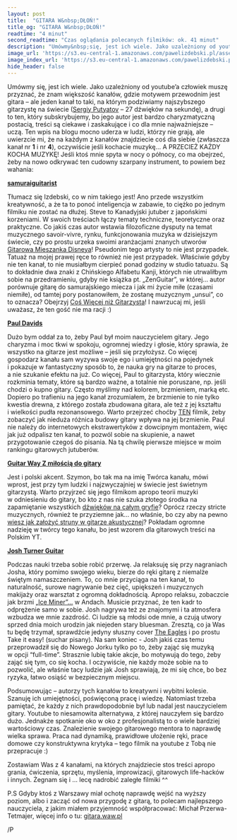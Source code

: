 ```yaml
---
layout: post
title:  "GITARA W&nbsp;DŁOŃ!"
title_og: "GITARA W&nbsp;DŁOŃ!"
readtime: "4 minut"
second_readtime: "Czas oglądania polecanych filmików: ok. 41 minut"
description: "Umówmy&nbsp;się, jest ich wiele. Jako uzależniony od youtube’a człowiek, muszę przyznać, że znam większość kanałów, gdzie motywem przewodnim jest gitara – ale jeden kanał to taki, na którym podziwiamy najszybszego gitarzystę na świecie, a&nbsp;drugi to ten który subskrybujemy, bo jego autor jest bardzo charyzmatyczną postacią..."
image_url: 'https://s3.eu-central-1.amazonaws.com/pawelizdebski.pl/assets/blog/gitara-w-dlon.jpg'
image_index_url: 'https://s3.eu-central-1.amazonaws.com/pawelizdebski.pl/assets/blog/gitara-w-dlon-small.jpg'
hide_header: false
---
```


Umówmy&nbsp;się, jest ich wiele. Jako uzależniony od youtube’a człowiek muszę przyznać, że znam większość kanałów, gdzie motywem przewodnim jest gitara – ale jeden kanał to taki, na którym podziwiamy najszybszego gitarzystę na świecie ([Sergiy Putyatov](https://www.youtube.com/watch?v=wWcB84Gn1lU) – 27 dźwięków na sekundę), a&nbsp;drugi to ten, który subskrybujemy, bo jego autor jest bardzo charyzmatyczną postacią, treści są ciekawe i&nbsp;zaskakujące i&nbsp;co dla mnie najważniejsze – uczą. Ten wpis na blogu mocno uderza w&nbsp;ludzi, którzy nie grają, ale uwierzcie mi, że na każdym z&nbsp;kanałów znajdziecie coś dla siebie (zwłaszcza kanał nr **1** i&nbsp;nr **4**), oczywiście jeśli kochacie muzykę... A&nbsp;PRZECIEŻ KAŻDY KOCHA MUZYKĘ! Jeśli ktoś mnie spyta w&nbsp;nocy o&nbsp;północy, co ma obejrzeć, żeby na nowo odkrywać ten cudowny szarpany instrument, to powiem bez wahania:

**[samuraiguitarist](https://www.youtube.com/user/samuraiguit)**

Tłumacz&nbsp;się Izdebski, co w&nbsp;nim takiego jest! Ano przede wszystkim kreatywność, a&nbsp;że ta to ponoć inteligencja w&nbsp;zabawie, to ciężko po jednym filmiku nie zostać na dłużej. Steve to Kanadyjski jutuber z&nbsp;japońskimi korzeniami. W&nbsp;swoich treściach łączy tematy techniczne, teoretyczne oraz praktyczne. Co jakiś czas autor wstawia filozoficzne dysputy na temat muzycznego savoir-vivre, rynku, funkcjonowania muzyka w&nbsp;dzisiejszym świecie, czy po prostu urzeka swoimi aranżacjami znanych utworów [Gitarowa Mieszanka Disneya](https://www.youtube.com/watch?v=bgFjj3alWLg)!
Pseudonim tego artysty to nie jest przypadek. Tatuaż na mojej prawej ręce to również nie jest przypadek. Właściwie gdyby nie ten kanał, to nie musiałbym cierpieć ponad godziny w&nbsp;studio tatuażu. Są to dokładnie dwa znaki z&nbsp;Chińskiego Alfabetu Kanji, których nie utrwaliłbym sobie na przedramieniu, gdyby nie książka pt. „ZenGuitar”, w&nbsp;której... autor porównuje gitarę do samurajskiego miecza i&nbsp;jak mi życie miłe (czasami niemiłe), od tamtej pory postanowiłem, że zostanę muzycznym „unsui”, co to oznacza? Obejrzyj [Coś Więcej niż Gitarzysta](https://www.youtube.com/watch?v=0CWXZVDP154)! I&nbsp;nawrzucaj mi, jeśli uważasz, że ten gość nie ma racji :)

**[Paul Davids](https://www.youtube.com/user/Luapper)**

Dużo bym oddał za to, żeby Paul był moim nauczycielem gitary. Jego charyzma i&nbsp;moc tkwi w&nbsp;spokoju, ogromnej wiedzy i&nbsp;głosie, który sprawia, że wszystko na gitarze jest możliwe – jeśli&nbsp;się przyłożysz. Co więcej gospodarz kanału sam wyzywa swoje ego i&nbsp;umiejętności na pojedynek i&nbsp;pokazuje w&nbsp;fantastyczny sposób to, że nauka gry na gitarze to proces, a&nbsp;nie szukanie efektu na już. Co więcej, Paul to gitarzysta, który wiecznie rozkminia tematy, które są bardzo ważne, a&nbsp;totalnie nie poruszane, np. jeśli chodzi o&nbsp;kupno gitary. Często myślimy nad kolorem, brzmieniem, marką etc. Dopiero po trafieniu na jego kanał zrozumiałem, że brzmienie to nie tylko kwestia drewna, z&nbsp;którego została zbudowana gitara, ale też z&nbsp;jej kształtu i&nbsp;wielkości pudła rezonansowego. Warto przejrzeć choćby [TEN](https://www.youtube.com/watch?v=v5HAC-05O9s) filmik, żeby zobaczyć jak nieduża różnica budowy gitary wpływa na jej brzmienie. Paul nie należy do internetowych ekstrawertyków z&nbsp;dowcipnym montażem, więc jak już odpalisz ten kanał, to pozwól sobie na skupienie, a&nbsp;nawet przygotowanie czegoś do pisania. Na tą chwilę pierwsze miejsce w&nbsp;moim rankingu gitarowych jutuberów.

**[Guitar Way Z miłością do gitary](https://www.youtube.com/channel/UC9Fvev0zA2VhV4mzwz1Ht5Q)**

Jest i&nbsp;polski akcent. Szymon, bo tak ma na imię Twórca kanału, mówi wprost, jest przy tym ludzki i&nbsp;najzwyczajniej w&nbsp;świecie jest świetnym gitarzystą. Warto przyjrzeć&nbsp;się jego filmikom apropo teorii muzyki w&nbsp;odniesieniu do gitary, bo kto z&nbsp;nas nie szuka złotego środka na zapamiętanie wszystkich [dźwięków na całym gryfie](https://www.youtube.com/watch?v=Ayvp1S5eucU)? Oprócz rzeczy stricte muzycznych, również te przyziemne jak... no właśnie, bo czy aby na pewno [wiesz jak założyć struny w&nbsp;gitarze akustycznej](https://www.youtube.com/watch?v=ZVcOZ1vHNxc)? Pokładam ogromne nadzieję w&nbsp;twórcy tego kanału, bo jest wzorem dla gitarowych treści na Polskim YT. 

**[Josh Turner Guitar](https://www.youtube.com/user/200000028)**

Podczas nauki trzeba sobie robić przerwę. Ja relaksuję&nbsp;się przy nagraniach Josha, który pomimo swojego wieku, bierze do ręki gitarę z&nbsp;niemalże świętym namaszczeniem. To, co mnie przyciąga na ten kanał, to naturalność, surowe nagrywanie bez cięć, upiększeń i&nbsp;muzycznych makijaży oraz warsztat z&nbsp;ogromną dokładnością. Apropo relaksu, zobaczcie jak brzmi [„Ice Miner”...](https://www.youtube.com/watch?v=yhZRemSLxOc) w&nbsp;Andach. Musicie przyznać, że ten kadr to odprężenie samo w&nbsp;sobie. Josh nagrywa też ze znajomymi i&nbsp;ta atmosfera wzbudza we mnie zazdrość. Ci ludzie są młodsi ode mnie, a&nbsp;czują utwory sprzed dnia moich urodzin jak niejeden stary bluesman. Zresztą, co ja Was tu będę trzymał, sprawdźcie jedyny słuszny cover [The Eagles](https://www.youtube.com/watch?v=SKGJyVWRdJM) i&nbsp;po prostu Take it easy! (suchar pisany). Na sam koniec - Josh jakiś czas temu przeprowadził&nbsp;się do Nowego Jorku tylko po to, żeby zająć&nbsp;się muzyką w&nbsp;opcji “full-time”. Strasznie lubię takie akcje, bo motywują do tego, żeby zająć&nbsp;się tym, co&nbsp;się kocha. I oczywiście, nie każdy może sobie na to pozwolić, ale właśnie tacy ludzie jak Josh sprawiają, że mi&nbsp;się chce, bo bez ryzyka, łatwo osiąść w&nbsp;bezpiecznym miejscu. 

Podsumowując – autorzy tych kanałów to kreatywni i&nbsp;wybitni kolesie. Szanuję ich umiejętności, poświęconą pracę i&nbsp;wiedzę. Natomiast trzeba pamiętać, że każdy z&nbsp;nich prawdopodobnie był lub nadal jest nauczycielem gitary. Youtube to niesamowita alternatywa, z&nbsp;której nauczyłem&nbsp;się bardzo dużo. Jednakże spotkanie oko w&nbsp;oko z&nbsp;profesjonalistą to o&nbsp;wiele bardziej wartościowy czas. Znalezienie swojego gitarowego mentora to naprawdę wielka sprawa. Praca nad dynamiką, prawidłowe ułożenie ręki, prace domowe czy konstruktywna krytyka – tego filmik na youtube z&nbsp;Tobą nie przepracuje :) 

Zostawiam Was z&nbsp;4 kanałami, na których znajdziecie stos treści apropo grania, ćwiczenia, sprzętu, myślenia, improwizacji, gitarowych life-hacków i&nbsp;innych. Żegnam&nbsp;się i&nbsp;... lecę nadrobić zaległe filmiki ^^

P.S Gdyby ktoś z&nbsp;Warszawy miał ochotę naprawdę wejść na wyższy poziom, albo i&nbsp;zacząć od nowa przygodę z&nbsp;gitarą, to polecam najlepszego nauczyciela, z&nbsp;jakim miałem przyjemność współpracować:
Michał Przerwa-Tetmajer, więcej info o&nbsp;tu: [gitara.waw.pl](http://gitara.waw.pl/)

/P
